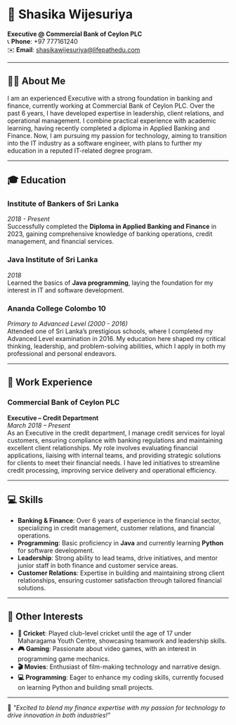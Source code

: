 # 🌟 Shasika Wijesuriya  
**Executive @ Commercial Bank of Ceylon PLC**  
📞 **Phone**: +97 777161240  
✉️ **Email**: shasikawijesuriya@lifepathedu.com  

---

## 🙋‍♂️ About Me  
I am an experienced Executive with a strong foundation in banking and finance, currently working at Commercial Bank of Ceylon PLC. Over the past 6 years, I have developed expertise in leadership, client relations, and operational management. I combine practical experience with academic learning, having recently completed a diploma in Applied Banking and Finance. Now, I am pursuing my passion for technology, aiming to transition into the IT industry as a software engineer, with plans to further my education in a reputed IT-related degree program.

---

## 🎓 Education  
### **Institute of Bankers of Sri Lanka**  
*2018 - Present*  
Successfully completed the **Diploma in Applied Banking and Finance** in 2023, gaining comprehensive knowledge of banking operations, credit management, and financial services.

### **Java Institute of Sri Lanka**  
*2018*  
Learned the basics of **Java programming**, laying the foundation for my interest in IT and software development.

### **Ananda College Colombo 10**  
*Primary to Advanced Level (2000 - 2016)*  
Attended one of Sri Lanka’s prestigious schools, where I completed my Advanced Level examination in 2016. My education here shaped my critical thinking, leadership, and problem-solving abilities, which I apply in both my professional and personal endeavors.

---

## 💼 Work Experience  
### **Commercial Bank of Ceylon PLC**  
**Executive – Credit Department**  
*March 2018 – Present*  
As an Executive in the credit department, I manage credit services for loyal customers, ensuring compliance with banking regulations and maintaining excellent client relationships. My role involves evaluating financial applications, liaising with internal teams, and providing strategic solutions for clients to meet their financial needs. I have led initiatives to streamline credit processing, improving service delivery and operational efficiency.

---

## 💻 Skills  
- **Banking & Finance**: Over 6 years of experience in the financial sector, specializing in credit management, customer relations, and financial operations.  
- **Programming**: Basic proficiency in **Java** and currently learning **Python** for software development.  
- **Leadership**: Strong ability to lead teams, drive initiatives, and mentor junior staff in both finance and customer service areas.  
- **Customer Relations**: Expertise in building and maintaining strong client relationships, ensuring customer satisfaction through tailored financial solutions.

---

## 🎯 Other Interests  
- **🏏 Cricket**: Played club-level cricket until the age of 17 under Maharagama Youth Centre, showcasing teamwork and leadership skills.  
- **🎮 Gaming**: Passionate about video games, with an interest in programming game mechanics.  
- **🎬 Movies**: Enthusiast of film-making technology and narrative design.  
- **💻 Programming**: Eager to enhance my coding skills, currently focused on learning Python and building small projects.

---

🚀 *"Excited to blend my finance expertise with my passion for technology to drive innovation in both industries!"*
